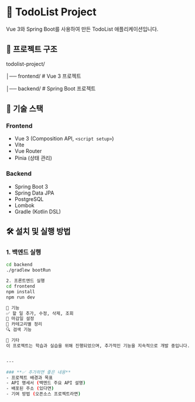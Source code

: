 # 📝 TodoList Project

Vue 3와 Spring Boot를 사용하여 만든 TodoList 애플리케이션입니다.

## 📂 프로젝트 구조
todolist-project/ 

│── frontend/ # Vue 3 프로젝트 

│── backend/ # Spring Boot 프로젝트



## 🚀 **기술 스택**

### **Frontend**
- Vue 3 (Composition API, `<script setup>`)
- Vite
- Vue Router
- Pinia (상태 관리)

### **Backend**
- Spring Boot 3
- Spring Data JPA
- PostgreSQL
- Lombok
- Gradle (Kotlin DSL)

## 🛠️ **설치 및 실행 방법**

### **1. 백엔드 실행**
```bash
cd backend
./gradlew bootRun

2. 프론트엔드 실행
cd frontend
npm install
npm run dev

📌 기능
✅ 할 일 추가, 수정, 삭제, 조회
📅 마감일 설정
📌 카테고리별 정리
🔍 검색 기능

📖 기타
이 프로젝트는 학습과 실습을 위해 진행되었으며, 추가적인 기능을 지속적으로 개발 중입니다.


---

### **✅ 추가하면 좋은 내용**
- 프로젝트 배경과 목표  
- API 명세서 (백엔드 주요 API 설명)  
- 배포된 주소 (있다면)  
- 기여 방법 (오픈소스 프로젝트라면)  


